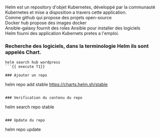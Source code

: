 Helm est un repository d'objet Kubernetes, développé par la communauté Kubernetes
et mise a disposition a travers cette application.   
Comme github qui propose des projets open-source  
Docker hub propose des images docker   
Ansible-galaxy  fournit des roles Ansible pour installer des logiciels  
Helm fourni des application Kubernets pretes a l'emploi.

### Recherche des logiciels, dans la terminologie Helm ils sont appelés **Chart**.
```
helm search hub wordpress
```{{ execute T1}}

### Ajouter un repo
```
helm repo add stable https://charts.helm.sh/stable
```{{ execute T1 }}

### Verification du contenu du repo
```
helm search repo stable 
```{{ execute T1}}

### Update du repo 
```
helm repo update
```{{ execute T1}}



 

